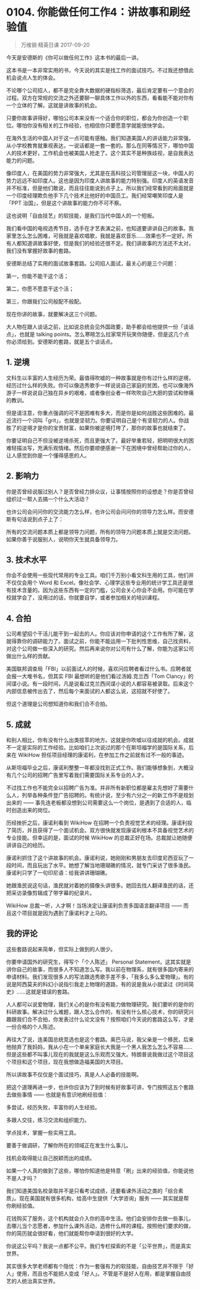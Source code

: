 # 0104. 你能做任何工作4：讲故事和刷经验值
> 万维钢·精英日课
2017-09-20

今天是安德斯的《你可以做任何工作》这本书的最后一讲。

这本书是一本非常实用的书，今天说的其实是找工作的面试技巧。不过我还想借此机会说点人生的体会。

不论哪个公司招人，都不是完全靠大数据的硬指标筛选，最后肯定要有一个意会的过程。双方在常规的交流之外还要聊一聊具体工作以外的东西，看看能不能对你有一个立体的了解。这就是讲故事的机会。

只要你故事讲得好，哪怕公司本来没有一个适合你的职位，都会为你创造一个职位。哪怕你没有相关的工作经验，也相信你只要愿意学就能很快学会。

在海外生活的中国人对于这一点可能有感触。我们知道美国人的讲话能力非常强，从小学校教育就重视表达，一说话都是一套一套的。那么在同等情况下，哪怕中国人的技术更好，工作机会也被美国人抢走了。这个其实不是种族歧视，是自我表达能力的问题。

像印度人，在美国的势力非常强大，尤其是在高科技公司管理层这一块，中国人的势力远远不如印度人。这也是因为印度人讲故事的能力特别强。印度人的英语发音并不标准，但是他们敢说，而且往往能说到点子上。所以我们经常看到的局面就是一个印度经理欺负他手下几个技术比他好的中国员工。我们经常嘲笑印度人是「PPT 治国」，但是这个讲故事的能力你不可不察。

这也说明「自由技艺」的软技能，是我们当代中国人的一个短板。

我们看中国的电视选秀节目，选手在才艺表演之前，也知道要讲讲自己的故事。我家里怎么怎么困难，可我就是喜欢唱歌，我就是喜欢音乐……效果也不一定好。所有人都知道讲故事好使，但是我们的经验还很不足。我们讲故事的方法还不太对，我们没有掌握好故事的套路。

安德斯总结了实用的面试故事套路。公司招人面试，最关心的是三个问题：

第一，你能不能干这个活；

第二，你愿不愿意干这个活；

第三，你跟我们公司般配不般配。

现在你讲的故事，就要解决这三个问题。

大人物在跟人谈话之前，比如说总统会见外国政要，助手都会给他提供一份「谈话点」，也就是 talking points。怎么寒暄怎么拉家常开玩笑你随便，但是这几个点你必须给到。安德斯的套路，就是五个谈话点。 

## 1. 逆境
文科生以丰富的人生经历为荣。最值得吹嘘的一种故事就是你有过什么样的逆境，经历过什么样的失败。你可以像选秀歌手一样说说自己家庭的贫困，也可以像海外游子一样说说自己独在异乡的艰难，或者像创业者一样吹吹自己大胆的尝试和惨痛的教训。

但是请注意，你重点强调的可不是困难有多大，而是你是如何战胜这些困难的。最近流行一个词叫「grit」，也就是坚韧力。你要证明自己是个有坚韧力的人。你战胜了的逆境才是你的宝贵财富，如果你被逆境打垮了，那你的故事也就结束了。

你要证明自己不但没被逆境杀死，而且更强大了。最好举重若轻，把明明很大的困难轻描淡写，充满乐观情绪。然后你要顺便感谢一下在困境中曾经帮助过你的人，让人感觉到你是一个懂得感恩的人。 

## 2. 影响力
你是否曾经说服过别人？是否曾经力排众议，让事情按照你的设想走？你是否曾经组织过一帮人去搞一个什么大活动？

也许公司会问问你的交流能力怎么样，也许公司会问问你的领导力怎么样。而安德斯有句话说到点子上了：

所有的交流问题本质上都是领导力问题，所有的领导力问题本质上就是交流问题。如果你善于说服别人，说明你天生就具备领导力。 

## 3. 技术水平
你会不会使用一些现代常用的专业工具。咱们千万别小看文科生用的工具，他们并不仅仅会用个 Word 和 Excel。像社会学、心理学这些专业用的统计学工具还是很有技术含量的。因为这些东西有一定的门槛，公司会关心你会不会用。你可能在学校就学会了，没用过的话，你就要自学，或者参加相关的培训课程。

## 4. 合拍
公司希望招个干活儿能干到一起去的人。你应该对你申请的这个工作有所了解，这就得靠你的调研能力了。面试之前，你能不能运用一下批判性思维，自己找资料，对这个公司做一些深入的研究。然后再来说你对公司有什么了解，你能为这家公司做出什么样的贡献。

美国联邦调查局「FBI」以前面试人的时候，喜欢问应聘者看过什么书。应聘者就会报一大堆书名，但其实 FBI 最想听的是他们看过汤姆.克兰西「Tom Clancy」的间谍小说。有一段时间，凡是说看过克兰西间谍小说的人都容易被录取。后来这个内部信息被传出去了，然后每个来面试的人都这么说，这招就不好使了。

但这个道理是公司想知道你和我们合不合拍。 

## 5. 成就
和别人相比，你有没有什么出类拔萃的地方。这就是你吹嘘以往成就的机会。成就不一定是实际的工作经验。比如咱们上次说过的那个在斯坦福学的是国际关系，后来在 WikiHow 担任项目经理的康诺利，在参加工作之前就有过不一般的事迹。

从斯坦福毕业之后，康诺利整整一年都没找到正式工作。我们能够想象到，大概没有几个公司的招聘广告里写着我们需要国际关系专业的人才。

不过找工作也不能完全以招聘广告为准。并非所有新职位都是雇主先想好了需要什么人，列举各种条件登广告招聘的。有统计说，至少有六分之一的新工作不是规划出来的 —— 事先连老板都没想到公司需要这么一个岗位，是遇到了合适的人，临时创造出来的岗位。

历经挫折之后，康诺利看到 WikiHow 在招聘一个负责视觉艺术的经理。康诺利投了简历，并且获得了一个面试机会。双方很快就发现康诺利根本不具备视觉艺术的专业技能。但幸运的是，面试的时候 WikiHow 的总裁正好在场。总裁就让她随便讲讲自己的经历。

康诺利抓住了这个讲故事的机会。康诺利说，她刚刚和男朋友去印度尼西亚玩了一段时间，而且玩出了水平。她想了解当地珊瑚礁的情况，就专门采访了很多渔民。康诺利只学了一句印尼语：给我讲讲珊瑚礁。

她跟渔民说这句话，渔民就对着她的摄像头讲很多。她回去找人翻译渔民的话，还把采访录像剪辑成了带字幕的纪录片。

WikiHow 总裁一听，人才啊！当场决定让康诺利负责多国语言翻译项目 —— 而且这个项目就是因为遇到了康诺利才上马的。 

## 我的评论
这些套路说起来简单，但实际上做到的人很少。

你要申请国外的研究生，得写个「个人陈述」 Personal Statement，这其实就是讲你自己的故事，而很多人不知道怎么写。我以前在物理系，就有很多国内寄来的申请材料。我们发现很多人的写法跟选秀歌手差不多，「我多么多么爱物理」。有的说是阿西莫夫的科幻小说指引我走上物理的道路，有的说是我从小就读过《时间简史》……这就是错误的套路。

人人都可以说爱物理，我们关心的是你有没有能力做物理研究。我们要听的是你的科研故事。解决过什么难题，跟人怎么合作的，有没有什么核心技术，你的研究兴趣跟我们合不合拍，你发表过什么论文没有？按照咱们今天说的套路这么写，才是一份合格的个人陈述。

再往大了说，连美国总统竞选也是这个套路。奥巴马说，我父亲是一个移民，后来他抛弃了我妈妈，我从小在一个单亲家庭长大我是一个黑人我怎么怎么不容易……但是这些都不叫事儿现在的我就是这么乐观而又强大。特朗普说我做过这个项目这个项目和这个项目，现在我想做造福美国的大项目。

所以讲故事不仅仅是个面试技巧，真是人人必备的技能啊。

把这个道理再进一步，也许你应该为了到时候有好故事可讲，专门按照这五个套路去做些事情 —— 也就是有意识地刷经验值：

多尝试，经历失败，丰富你的人生经验。

多跟人交往，练习交流和组织能力。

学点技术，掌握一些实用工具。

要善于做调研，了解你所在的领域正在发生什么事儿。

找机会取得能让自己脱颖而出的成绩。

如果一个人真的做到了这些，哪怕你知道他是特意「刷」出来的经验值，你能说他不是人才吗？

我们知道美国名校录取并不是只看考试成绩，还要看课外活动之类的「综合素质」。现在美国就有很多机构，给高中生提供「大学咨询」服务 —— 其实就是帮你刷经验值。

花钱购买了服务，这个机构就会介入你的高中生活。他们会安排你去做一些事儿，去哪儿当个志愿者，参加什么课外活动，选修什么样的课程。按照他们要求的做，你的简历就会很好看，他们就能帮你申请到很好的大学。

你说这公平吗？我说一点都不公平。我们专栏探索的不是「公平世界」，而是真实世界。

其实很多大学老师都有个隐忧：作为一套强有力的软技能，自由技艺并不限于「好人」使用，而且也不能把人变成「好人」。不管是不是好人在用，都是掌握自由技艺的人统治真实世界。






